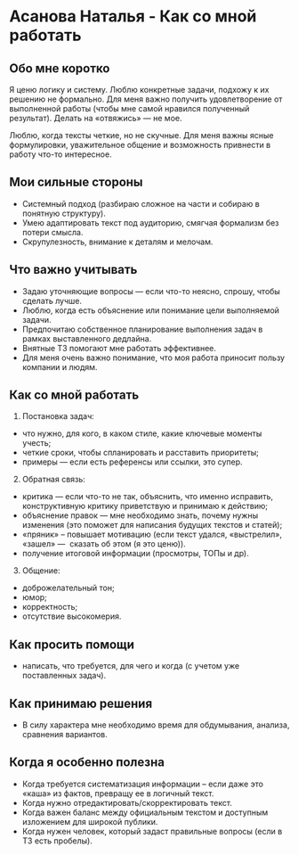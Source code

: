 # Асанова Наталья - Как со мной работать

## **Обо мне коротко**

Я ценю логику и систему. Люблю конкретные задачи, подхожу к их решению не формально. Для меня важно получить удовлетворение от выполненной работы (чтобы мне самой нравился полученный результат). Делать на «отвяжись» — не мое. 

Люблю, когда тексты четкие, но не скучные. Для меня важны ясные формулировки, уважительное общение и возможность привнести в работу что-то интересное. 

## **Мои сильные стороны**

* Системный подход (разбираю сложное на части и собираю в понятную структуру).
* Умею адаптировать текст под аудиторию, смягчая формализм без потери смысла.
* Скрупулезность, внимание к деталям и мелочам. 

## **Что важно учитывать**

* Задаю уточняющие вопросы — если что-то неясно, спрошу, чтобы сделать лучше.
* Люблю, когда есть объяснение или понимание цели выполняемой задачи.
* Предпочитаю собственное планирование выполнения задач в рамках выставленного дедлайна.
* Внятные ТЗ помогают мне работать эффективнее.
* Для меня очень важно понимание, что моя работа приносит пользу компании и людям.

## **Как со мной работать**


1. Постановка задач:

* что нужно, для кого, в каком стиле, какие ключевые моменты учесть;
* четкие сроки, чтобы спланировать и расставить приоритеты;
* примеры — если есть референсы или ссылки, это супер.


2. Обратная связь:

* критика — если что-то не так, объяснить, что именно исправить, конструктивную критику приветствую и принимаю к действию;
* объяснение правок — мне необходимо знать, почему нужны изменения (это поможет для написания будущих текстов и статей);
* «пряник» – повышает мотивацию (если текст удался, «выстрелил», «зашел» —  сказать об этом (я это ценю)).
* получение итоговой информации (просмотры, ТОПы и др).


3. Общение:

* доброжелательный тон;
* юмор;
* корректность;
* отсутствие высокомерия.

## **Как просить помощи**

* написать, что требуется, для чего и когда (с учетом уже поставленных задач).

## **Как принимаю решения**

* В силу характера мне необходимо время для обдумывания, анализа, сравнения вариантов.

## **Когда я особенно полезна**

* Когда требуется систематизация информации – если даже это «каша» из фактов, превращу ее в логичный текст.
* Когда нужно отредактировать/скорректировать текст.
* Когда важен баланс между официальным текстом и доступным изложением для широкой публики.
* Когда нужен человек, который задаст правильные вопросы (если в ТЗ есть пробелы).
